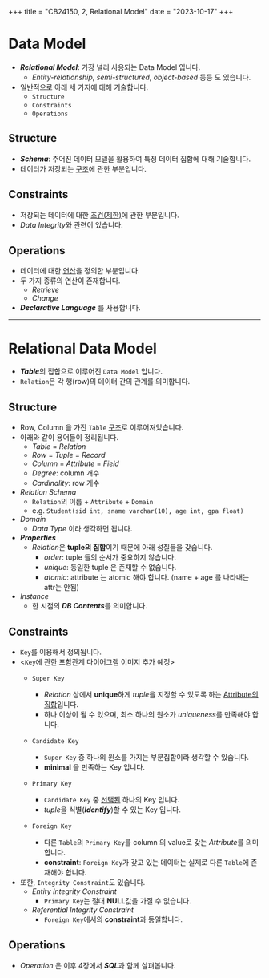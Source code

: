 +++
title = "CB24150, 2, Relational Model"
date = "2023-10-17"
+++

# Data Model
- ***Relational Model***: 가장 널리 사용되는 Data Model 입니다.
    - *Entity-relationship*, *semi-structured*, *object-based* 등등 도 있습니다.
- 일반적으로 아래 세 가지에 대해 기술합니다.
    - `Structure`
    - `Constraints`
    - `Operations`

## Structure
- ***Schema***: 주어진 데이터 모델을 활용하여 특정 데이터 집합에 대해 기술합니다.
- 데이터가 저장되는 <u>구조</u>에 관한 부분입니다.

## Constraints
- 저장되는 데이터에 대한 <u>조건(제한)</u>에 관한 부분입니다.
- *Data Integrity*와 관련이 있습니다.

## Operations
- 데이터에 대한 <u>연산</u>을 정의한 부분입니다.
- 두 가지 종류의 연산이 존재합니다.
    - *Retrieve*
    - *Change*
- ***Declarative Language*** 를 사용합니다.

---

# Relational Data Model
- ***Table***의 집합으로 이루어진 `Data Model` 입니다.
- `Relation`은 각 행(row)의 데이터 간의 관계를 의미합니다.

## Structure
- Row, Column 을 가진 `Table` <u>구조</u>로 이루어져있습니다.
- 아래와 같이 용어들이 정리됩니다.
    - *Table* = *Relation*
    - *Row* = *Tuple* = *Record*
    - *Column* = *Attribute* = *Field*
    - *Degree*: column 개수
    - *Cardinality*: row 개수
- *Relation Schema*
    - `Relation`의 이름 + `Attribute` + `Domain`
    - e.g. `Student(sid int, sname varchar(10), age int, gpa float)`
- *Domain*
    - *Data Type* 이라 생각하면 됩니다.
- ***Properties***
    - *Relation*은 **tuple의 집합**이기 때문에 아래 성질들을 갖습니다.
        - *order*: tuple 들의 순서가 중요하지 않습니다.
        - *unique*: 동일한 tuple 은 존재할 수 없습니다.
        - *atomic*: attribute 는 atomic 해야 합니다. (name + age 를 나타내는 attr는 안됨)
- *Instance*
    - 한 시점의 ***DB Contents***를 의미합니다.

## Constraints
- `Key`를 이용해서 정의됩니다.
- <`Key`에 관한 포함관계 다이어그램 이미지 추가 예정>
    - `Super Key`
        - *Relation* 상에서 **unique**하게 *tuple*을 지정할 수 있도록 하는 <u>Attribute의 집합</u>입니다.
        - 하나 이상이 될 수 있으며, 최소 하나의 원소가 *uniqueness*를 만족해야 합니다.

    - `Candidate Key`
        - `Super Key` 중 하나의 원소를 가지는 부분집합이라 생각할 수 있습니다.
        - **minimal** 을 만족하는 Key 입니다.

    - `Primary Key`
        - `Candidate Key` 중 <u>선택된</u> 하나의 Key 입니다.
        - *tuple*을 식별(***Identify***)할 수 있는 Key 입니다.

    - `Foreign Key`
        - 다른 `Table`의 `Primary Key`를 column 의 value로 갖는 *Attribute*를 의미합니다.
        - **constraint**: `Foreign Key`가 갖고 있는 데이터는 실제로 다른 `Table`에 존재해야 합니다.
- 또한, `Integrity Constraint`도 있습니다.
    - *Entity Integrity Constraint*
        - `Primary Key`는 절대 **NULL**값을 가질 수 없습니다.
    - *Referential Integrity Constraint*
        - `Foreign Key`에서의 **constraint**과 동일합니다.

## Operations
- *Operation* 은 이후 4장에서 ***SQL***과 함께 살펴봅니다.
